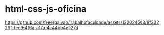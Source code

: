 # html-css-js-oficina

https://github.com/feeergalvao/trabalhofaculdade/assets/132024503/8f33229f-fee9-4f6a-a17a-4c44bb4e027d
